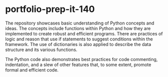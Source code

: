 # portfolio-prep-it-140

The repository showcases basic understanding of Python concepts and ideas. The concepts include functions within Python and how they are implemented to create robust and efficient programs. There are practices of logic and reason that use if statements to suggest conditions within the framework. The use of dictionaries is also applied to describe the data structure and its various functions.

The Python code also demonstrates best practices for code commenting, indentation, and a slew of other features that, to some extent, promote formal and efficient code.
